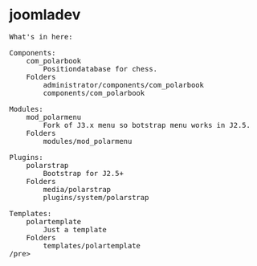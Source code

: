 joomladev
=========
<pre>What's in here:

Components:
	com_polarbook
		Positiondatabase for chess.
	Folders
		administrator/components/com_polarbook
		components/com_polarbook
		
Modules:
	mod_polarmenu
		Fork of J3.x menu so botstrap menu works in J2.5.
	Folders
		modules/mod_polarmenu
		
Plugins:
	polarstrap
		Bootstrap for J2.5+
	Folders
		media/polarstrap
		plugins/system/polarstrap
		
Templates:
	polartemplate
		Just a template
	Folders
		templates/polartemplate
/pre>